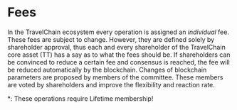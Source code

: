 # Fees

In the TravelChain ecosystem every operation is assigned an *individual* fee.
These fees are subject to change. However, they are defined solely by
shareholder approval, thus each and every shareholder of the TravelChain core
asset (TT) has a say as to what the fees should be. If shareholders can be
convinced to reduce a certain fee and consensus is reached, the fee will be
reduced automatically by the blockchain. Changes of blockchain parameters are
proposed by members of the committee. These members are voted by shareholders
and improve the flexibility and reaction rate.

\*: These operations require Lifetime membership!
